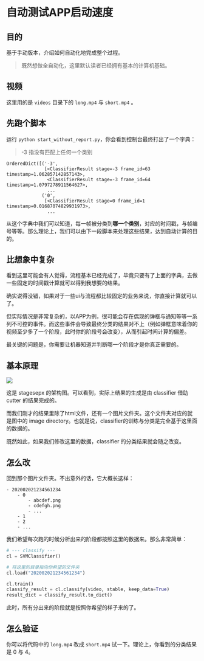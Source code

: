 # 自动测试APP启动速度

## 目的

基于手动版本，介绍如何自动化地完成整个过程。

> 既然想做全自动化，这里默认读者已经拥有基本的计算机基础。

## 视频

这里用的是 `videos` 目录下的 `long.mp4` 与 `short.mp4` 。

## 先跑个脚本

运行 `python start_without_report.py`，你会看到控制台最终打出了一个字典：

> -3 指没有匹配上任何一个类别

```text
OrderedDict([('-3',
              [<ClassifierResult stage=-3 frame_id=63 timestamp=1.062857142857143>,
               <ClassifierResult stage=-3 frame_id=64 timestamp=1.0797278911564627>,
               ...
             ('0',
              [<ClassifierResult stage=0 frame_id=1 timestamp=0.01687074829931973>,
               ...
```

从这个字典中我们可以知道，每一帧被分类到**哪一个类别**，对应的时间戳，与帧编号等等。那么理论上，我们可以由下一段脚本来处理这些结果，达到自动计算的目的。

## 比想象中复杂

看到这里可能会有人觉得，流程基本已经完成了，毕竟只要有了上面的字典，去做一些固定的时间戳计算就可以得到我想要的结果。

确实说得没错，如果对于一些ui与流程都比较固定的业务来说，你直接计算就可以了。

但实际情况是非常复杂的，以APP为例，很可能会存在偶现的弹框与通知等等一系列不可控的事件。而这些事件会导致最终分类的结果对不上（例如弹框意味着你的视频至少多了一个阶段，此时你的阶段号会改变），从而引起时间计算的偏差。

最关键的问题是，你需要让机器知道并判断哪一个阶段才是你真正需要的。

## 基本原理

![](https://github.com/williamfzc/stagesepx/raw/master/docs/pics/stagesepx.svg?sanitize=true)

这是 stagesepx 的架构图。可以看到，实际上结果的生成是由 classifier 借助 cutter 的结果完成的。

而我们刚才的结果里除了html文件，还有一个图片文件夹。这个文件夹对应的就是图中的 image directory。也就是说，classifier的训练与分类是完全基于这里面的数据的。

既然如此，如果我们修改这里的数据，classifier 的分类结果就会随之改变。

## 怎么改

回到那个图片文件夹。不出意外的话，它大概长这样：

```text
- 202002021234561234
    - 0
        - abcdef.png
        - cdefgh.png
        - ...
    - 1
    - 2
    - ...
```

我们希望每次跑的时候分析出来的阶段都按照这里的数据来。那么非常简单：

```python
# --- classify ---
cl = SVMClassifier()

# 将这里的目录指向你希望的文件夹
cl.load("202002021234561234")

cl.train()
classify_result = cl.classify(video, stable, keep_data=True)
result_dict = classify_result.to_dict()
```

此时，所有分出来的阶段就是按照你希望的样子来的了。

## 怎么验证

你可以将代码中的 `long.mp4` 改成 `short.mp4` 试一下。理论上，你看到的分类结果是 0 与 4。
